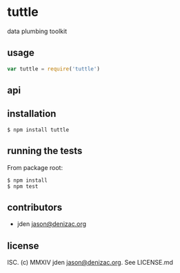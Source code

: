 # tuttle
data plumbing toolkit

## usage
```js
var tuttle = require('tuttle')
```


## api


## installation

    $ npm install tuttle


## running the tests

From package root:

    $ npm install
    $ npm test


## contributors

- jden <jason@denizac.org>


## license

ISC. (c) MMXIV jden <jason@denizac.org>. See LICENSE.md
